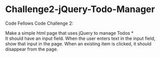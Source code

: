 Challenge2-jQuery-Todo-Manager
==============================

Code Fellows Code Challenge 2:

Make a simple html page that uses jQuery to manage Todos *  
It should have an input field. When the user enters text in the input field, show that input in the page. When an existing item is clicked, it should disappear from the page.
